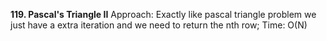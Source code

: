**119. Pascal's Triangle II**
Approach: Exactly like pascal triangle problem we just have a extra iteration and we need to return the nth row; Time: O(N)